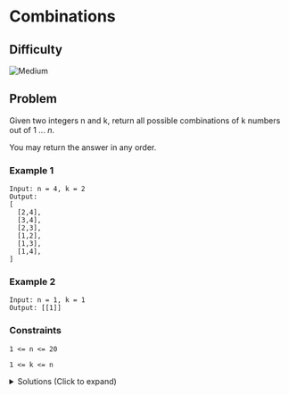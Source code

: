 # Combinations

## Difficulty

![Medium](https://img.shields.io/badge/medium-ef6c00?style=for-the-badge&logoColor=white)

## Problem

Given two integers n and k, return all possible combinations of k numbers out of 1 ... _n_.

You may return the answer in any order.

### Example 1

```
Input: n = 4, k = 2
Output:
[
  [2,4],
  [3,4],
  [2,3],
  [1,2],
  [1,3],
  [1,4],
]
```

### Example 2

```
Input: n = 1, k = 1
Output: [[1]]
```

### Constraints

`1 <= n <= 20`

`1 <= k <= n`

<details>
  <summary>Solutions (Click to expand)</summary>

### Explanation

#### Backtracking

If we look at the basic strategy at building combinations of `k` numbers out of _1...n_ then we can see that we can divide the problem into subproblems

```
k = 2
n = 4

1 2 3 4 // numbers we can choose from

1 2 3 4 // take the first number and build all combinations with 1 as the first number
^

1 2 3 4
^ ^

1 2 3 4
^   ^

1 2 3 4
^     ^

// from this we have built

[[1,2],[1,3],[1,4]]
```

If we need to build combinations of `k` length then we can start by placing 1 number at the beginning. This is our prefix or the part of the number we know that will be part of the combination.

```
1 2 3 4
^

[1, x]
```

Now that our prefix is of length `1` we still need to figure out our suffix which is of length `k - 1`. We'll need to get all of the possible combinations of `k - 1` numbers using `2...n`.

```
// in this case it would be all possible combinations of 1 numbers using the numbers 2...4

1 | 2 3 4
^

[1, 2]
[1, 3]
[1, 4]
[1, 5]
```

We can solve this problem using a DFS strategy where we would insert number `x` in the our list and find all possible combinations of `k - 1` numbers from `x...n` where the base case is `k = 0`

Time: `O(n ^ k)` Upper bound

Space: `O(n ^ k)` Upper bound

- [JavaScript](./combinations.js)
- [TypeScript](./combinations.ts)
- [Java](./combinations.java)
- [Go](./combinations.go)

</details>
